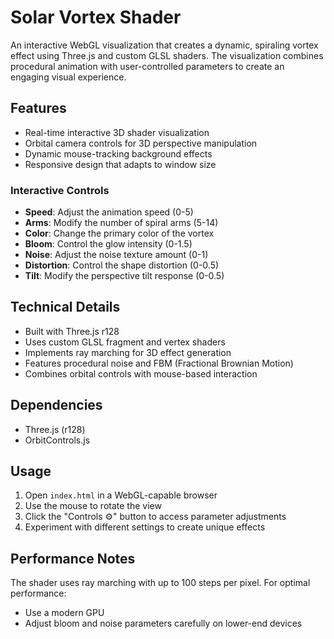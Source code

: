# Solar Vortex Shader

An interactive WebGL visualization that creates a dynamic, spiraling vortex effect using Three.js and custom GLSL shaders. The visualization combines procedural animation with user-controlled parameters to create an engaging visual experience.

## Features

- Real-time interactive 3D shader visualization
- Orbital camera controls for 3D perspective manipulation
- Dynamic mouse-tracking background effects
- Responsive design that adapts to window size

### Interactive Controls

- **Speed**: Adjust the animation speed (0-5)
- **Arms**: Modify the number of spiral arms (5-14)
- **Color**: Change the primary color of the vortex
- **Bloom**: Control the glow intensity (0-1.5)
- **Noise**: Adjust the noise texture amount (0-1)
- **Distortion**: Control the shape distortion (0-0.5)
- **Tilt**: Modify the perspective tilt response (0-0.5)

## Technical Details

- Built with Three.js r128
- Uses custom GLSL fragment and vertex shaders
- Implements ray marching for 3D effect generation
- Features procedural noise and FBM (Fractional Brownian Motion)
- Combines orbital controls with mouse-based interaction

## Dependencies

- Three.js (r128)
- OrbitControls.js

## Usage

1. Open `index.html` in a WebGL-capable browser
2. Use the mouse to rotate the view
3. Click the "Controls ⚙️" button to access parameter adjustments
4. Experiment with different settings to create unique effects

## Performance Notes

The shader uses ray marching with up to 100 steps per pixel. For optimal performance:
- Use a modern GPU
- Adjust bloom and noise parameters carefully on lower-end devices